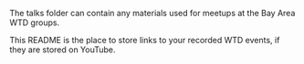 The talks folder can contain any materials used for meetups at the Bay Area WTD groups. 

This README is the place to store links to your recorded WTD events, if they are stored on YouTube. 

